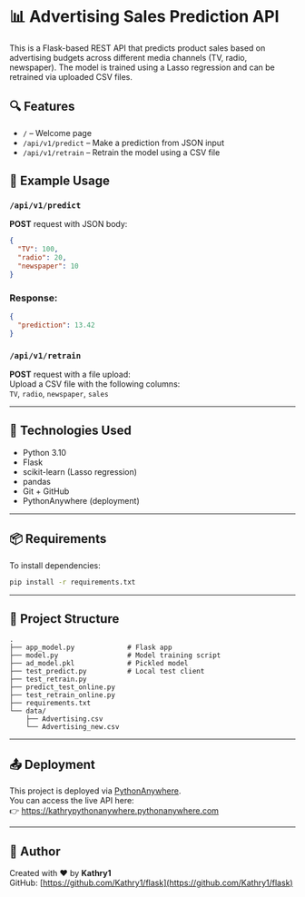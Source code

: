 # 📊 Advertising Sales Prediction API

This is a Flask-based REST API that predicts product sales based on advertising budgets across different media channels (TV, radio, newspaper). The model is trained using a Lasso regression and can be retrained via uploaded CSV files.

## 🔍 Features

- `/` – Welcome page  
- `/api/v1/predict` – Make a prediction from JSON input  
- `/api/v1/retrain` – Retrain the model using a CSV file  

## 🧪 Example Usage

### `/api/v1/predict`  
**POST** request with JSON body:

```json
{
  "TV": 100,
  "radio": 20,
  "newspaper": 10
}
```

### Response:
```json
{
  "prediction": 13.42
}
```

### `/api/v1/retrain`  
**POST** request with a file upload:  
Upload a CSV file with the following columns:  
`TV`, `radio`, `newspaper`, `sales`

---

## 🚀 Technologies Used

- Python 3.10  
- Flask  
- scikit-learn (Lasso regression)  
- pandas  
- Git + GitHub  
- PythonAnywhere (deployment)

---

## 📦 Requirements

To install dependencies:

```bash
pip install -r requirements.txt
```

---

## 📁 Project Structure

```
.
├── app_model.py             # Flask app
├── model.py                 # Model training script
├── ad_model.pkl             # Pickled model
├── test_predict.py          # Local test client
├── test_retrain.py
├── predict_test_online.py
├── test_retrain_online.py
├── requirements.txt
└── data/
    ├── Advertising.csv
    └── Advertising_new.csv
```

---

## 📤 Deployment

This project is deployed via [PythonAnywhere](https://www.pythonanywhere.com/).  
You can access the live API here:  
👉 https://kathrypythonanywhere.pythonanywhere.com

---

## 📝 Author

Created with ❤️ by **Kathry1**  
GitHub: [https://github.com/Kathry1/flask](https://github.com/Kathry1/flask)
